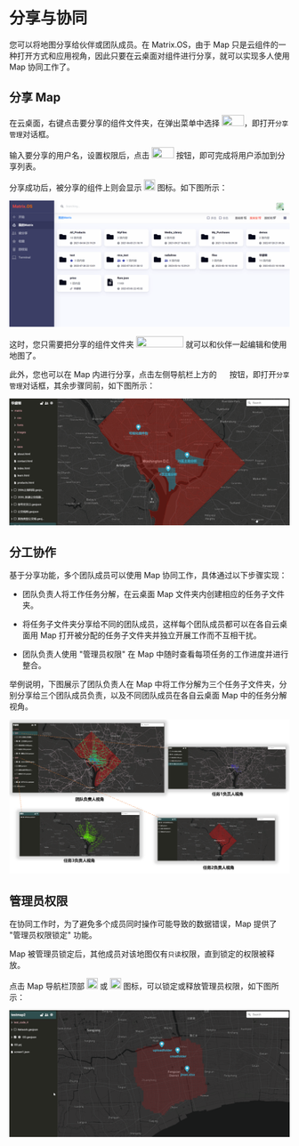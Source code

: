 # 分享与协同

您可以将地图分享给伙伴或团队成员。在 Matrix.OS，由于 Map 只是云组件的一种打开方式和应用视角，因此只要在云桌面对组件进行分享，就可以实现多人使用 Map 协同工作了。

## 分享 Map

在云桌面，右键点击要分享的组件文件夹，在弹出菜单中选择 <img src="./././././media/logo/share2.png" width="40" height="20">，即打开`分享管理`对话框。

输入要分享的用户名，设置权限后，点击 <img src="./././././media/logo/addmember.png" width="40" height="20"> 按钮，即可完成将用户添加到分享列表。

分享成功后，被分享的组件上则会显示 <img src="./././././media/logo/sharebutton.png" width="20" height="20"> 图标。如下图所示：

![Matrix.OS](../../../../../media/os/tools/map/sharemap1.gif "在云 OS 分享 Map")

这时，您只需要把分享的组件文件夹 <img src="./././././media/logo/openwithmap.png" width="85" height="20"> 就可以和伙伴一起编辑和使用地图了。

此外，您也可以在 Map 内进行分享，点击左侧导航栏上方的 <img src="./././././media/logo/mapshare.png" width="15" height="15"> 按钮，即打开`分享管理`对话框，其余步骤同前，如下图所示：

![Matrix.OS](../../../../../media/os/tools/map/sharemap2.gif "在 Map 内分享")

## 分工协作

基于分享功能，多个团队成员可以使用 Map 协同工作，具体通过以下步骤实现：

- 团队负责人将工作任务分解，在云桌面 Map 文件夹内创建相应的任务子文件夹。

- 将任务子文件夹分享给不同的团队成员，这样每个团队成员都可以在各自云桌面用 Map 打开被分配的任务子文件夹并独立开展工作而不互相干扰。

- 团队负责人使用 "管理员权限" 在 Map 中随时查看每项任务的工作进度并进行整合。

举例说明，下图展示了团队负责人在 Map 中将工作分解为三个任务子文件夹，分别分享给三个团队成员负责，以及不同团队成员在各自云桌面 Map 中的任务分解视角。

![Matrix.OS](../../../../../media/os/tools/map/maptask.png "Map 分工协作示例")

## 管理员权限

在协同工作时，为了避免多个成员同时操作可能导致的数据错误，Map 提供了 "管理员权限锁定" 功能。

Map 被管理员锁定后，其他成员对该地图仅有`只读`权限，直到锁定的权限被释放。

点击 Map 导航栏顶部 <img src="./././././media/logo/lockbutton.png" width="20" height="20"> 或 <img src="./././././media/logo/unlockbutton.png" width="20" height="20"> 图标，可以锁定或释放管理员权限，如下图所示：

![Matrix.OS](../../../../../media/os/tools/map/lockmap.gif "锁定释放地图管理员权限")



